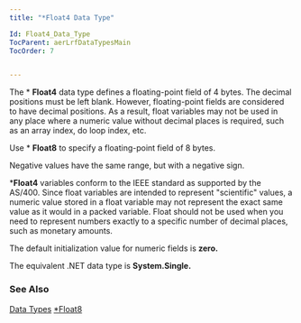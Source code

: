 ```yaml
---
title: "*Float4 Data Type"

Id: Float4_Data_Type
TocParent: aerLrfDataTypesMain
TocOrder: 7


---
```


The * **Float4** data type defines a floating-point field of 4 bytes. The decimal positions must be left blank. However, floating-point fields are considered to have decimal positions. As a result, float variables may not be used in any place where a numeric value without decimal places is required, such as an array index, do loop index, etc. 

Use * **Float8** to specify a floating-point field of 8 bytes.

Negative values have the same range, but with a negative sign. 

***Float4** variables conform to the IEEE standard as supported by the AS/400. Since float variables are intended to represent "scientific" values, a numeric value stored in a float variable may not represent the exact same value as it would in a packed variable. Float should not be used when you need to represent numbers exactly to a specific number of decimal places, such as monetary amounts. 

The default initialization value for numeric fields is **zero.** 

The equivalent .NET data type is **System.Single.** 

### See Also
[Data Types](aerLrfDataTypesMain.html)
[*Float8](Float8_Data_Type.html) 
